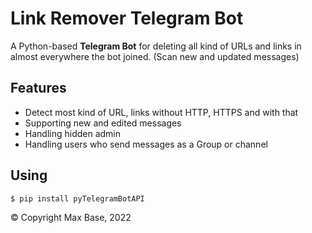 # Link Remover Telegram Bot

A Python-based **Telegram Bot** for deleting all kind of URLs and links in almost everywhere the bot joined. (Scan new and updated messages)

## Features

- Detect most kind of URL, links without HTTP, HTTPS and with that
- Supporting new and edited messages
- Handling hidden admin
- Handling users who send messages as a Group or channel

## Using

```bash
$ pip install pyTelegramBotAPI
```

© Copyright Max Base, 2022
